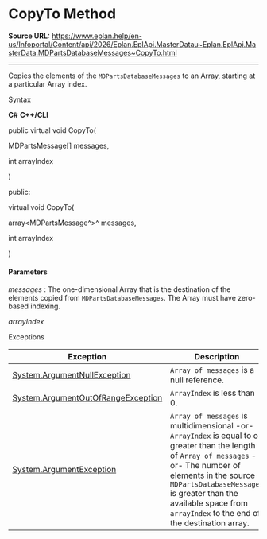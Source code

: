 # CopyTo Method

**Source URL:** https://www.eplan.help/en-us/Infoportal/Content/api/2026/Eplan.EplApi.MasterDatau~Eplan.EplApi.MasterData.MDPartsDatabaseMessages~CopyTo.html

---

Copies the elements of the `MDPartsDatabaseMessages` to an Array, starting at a particular Array index.

Syntax

**C#**
**C++/CLI**


public virtual void CopyTo( 

   MDPartsMessage[] messages,

   int arrayIndex

)

public:

virtual void CopyTo( 

   array<MDPartsMessage^>^ messages,

   int arrayIndex

)


#### Parameters

*messages*
:   The one-dimensional Array that is the destination of the elements copied from `MDPartsDatabaseMessages`. The Array must have zero-based indexing.

*arrayIndex*

Exceptions

| Exception | Description |
| --- | --- |
| [System.ArgumentNullException](#) | `Array of messages` is a null reference. |
| [System.ArgumentOutOfRangeException](#) | `ArrayIndex` is less than 0. |
| [System.ArgumentException](#) | `Array of messages` is multidimensional -or- `ArrayIndex` is equal to or greater than the length of `Array of messages` -or- The number of elements in the source `MDPartsDatabaseMessages` is greater than the available space from `arrayIndex` to the end of the destination array. |
